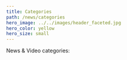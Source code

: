 ```yaml
---
title: Categories
path: /news/categories
hero_image: ../../images/header_faceted.jpg
hero_color: yellow
hero_size: small
---
```

News & Video categories:
